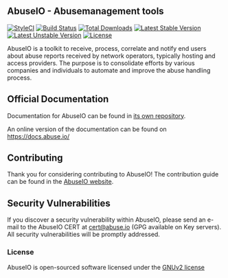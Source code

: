 ## AbuseIO - Abusemanagement tools

[![StyleCI](https://styleci.io/repos/31737623/shield?style=flat&branch=4.0)](https://styleci.io/repos/31737623?branch=4.0)
[![Build Status](https://api.travis-ci.org/AbuseIO/AbuseIO.svg)](https://travis-ci.org/AbuseIO/AbuseIO)
[![Total Downloads](https://poser.pugx.org/abuseio/abuseio/d/total.svg)](https://packagist.org/packages/abuseio/abuseio)
[![Latest Stable Version](https://poser.pugx.org/abuseio/abuseio/v/stable.svg)](https://packagist.org/packages/abuseio/abuseio)
[![Latest Unstable Version](https://poser.pugx.org/abuseio/abuseio/v/unstable.svg)](https://packagist.org/packages/abuseio/abuseio)
[![License](https://poser.pugx.org/abuseio/abuseio/license.svg)](https://packagist.org/packages/abuseio/abuseio)

AbuseIO is a toolkit to receive, process, correlate and notify end users about abuse reports received by network operators, typically
hosting and access providers. The purpose is to consolidate efforts by various companies and individuals to automate and improve
the abuse handling process.

## Official Documentation

Documentation for AbuseIO can be found in [its own repository](https://www.github.com/abuseio/abuseio-docs/).

An online version of the documentation can be found on https://docs.abuse.io/

## Contributing

Thank you for considering contributing to AbuseIO! The contribution guide can be found in the [AbuseIO website](https://abuse.io/community/get-involved/).

## Security Vulnerabilities

If you discover a security vulnerability within AbuseIO, please send an e-mail to the AbuseIO CERT at cert@abuse.io (GPG available on Key servers). All security vulnerabilities will be promptly addressed.

### License

AbuseIO is open-sourced software licensed under the [GNUv2 license](http://www.gnu.org/licenses/gpl-2.0.en.html)
